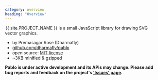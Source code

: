 ```yaml
---
category: overview
heading: "Overview"
---
```

&#8202;<span class="project-name">{{ site.PROJECT_NAME }}</span> is a small JavaScript library for drawing SVG vector graphics.


- by Premasagar Rose (Dharmafly)
- [github.com/dharmafly/pablo](https://github.com/dharmafly/pablo)
- open source: [MIT license](http://opensource.org/licenses/mit-license.php)
- ~3KB minified & gzipped

**Pablo is under active development and its APIs may change. Please add bug reports and feedback on the project's ['Issues' page](https://github.com/dharmafly/pablo/issues).**

